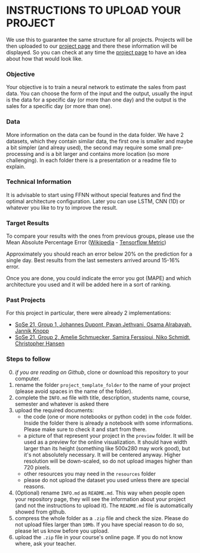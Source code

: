 # INSTRUCTIONS TO UPLOAD YOUR PROJECT

We use this to guarantee the same structure for all projects.
Projects will be then uploaded to our [project page](https://opencampus-sh.github.io/oc-ml-projects/) and there these information will be displayed.
So you can check at any time the [project page](https://opencampus-sh.github.io/oc-ml-projects/) to have an idea about how that would look like.

### Objective

Your objective is to train a neural network to estimate the sales from past data. You can choose the form of the input and the output, usually the input is the data for a specific day (or more than one day) and the output is the sales for a specific day (or more than one).

### Data

More information on the data can be found in the data folder.
We have 2 datasets, which they contain similar data, the first one is smaller and maybe a bit simpler (and alreay used), the second may require some small pre-processing and is a bit larger and contains more location (so more challenging).
In each folder there is a presentation or a readme file to explain.

### Technical Information

It is advisable to start using FFNN without special features and find the optimal architecture configuration. Later you can use LSTM, CNN (1D) or whatever you like to try to improve the result.

### Target Results

To compare your results with the ones from previous groups, please use the Mean Absolute Percentage Error ([Wikipedia](https://en.wikipedia.org/wiki/Mean_absolute_percentage_error) - [Tensorflow Metric](https://www.tensorflow.org/api_docs/python/tf/keras/metrics/MeanAbsolutePercentageError))

Approximately you should reach an error below 20% on the prediction for a single day. Best results from the last semesters arrived around 15-16% error.

Once you are done, you could indicate the error you got (MAPE) and which architecture you used and it will be added here in a sort of ranking.

### Past Projects

For this project in particular, there were already 2 implementations:
- [SoSe 21, Group 1, Johannes Dupont, Pavan Jethvani, Osama Alrabayah, Jannik Knopp](https://github.com/opencampus-sh/ML-Projects/tree/main/data/DLFS/Bakery-Sales-project)
- [SoSe 21, Group 2, Amelie Schmuecker, Samira Ferssioui, Niko Schmidt, Christopher Hansen](https://github.com/opencampus-sh/ML-Projects/tree/main/data/DLFS/BakerySalesPrediction)

### Steps to follow

0. *if you are reading on Github*, clone or download this repository to your computer.
1. rename the folder `project_template_folder` to the name of your project (please avoid spaces in the name of the folder).
2. complete the `INFO.md` file with title, description, students name, course, semester and whatever is asked there
3. upload the required documents:
   * the code (one or more notebooks or python code) in the `code` folder. Inside the folder there is already a notebook with some informations. Please make sure to check it and start from there.
   * a picture of that represent your project in the `preview` folder. It will be used as a preview for the online visualization. It should have width larger than its height (something like 500x280 may work good), but it's not absolutely necessary. It will be centered anyway. Higher resolution will be down-scaled, so do not upload images higher than 720 pixels.
   * other resources you may need in the `resources` folder
   * please do not upload the dataset you used unless there are special reasons.
4. (Optional) rename `INFO.md` as `README.md`. This way when people open your repository page, they will see the information about your project (and not the instructions to upload it). The `README.md` file is automatically showed from github.
5. compress the whole folder as a `.zip` file and check the size. Please do not upload files larger than `10Mb`. If you have special reason to do so, please let us know before you upload.
6. upload the `.zip` file in your course's online page. If you do not know where, ask your teacher.
